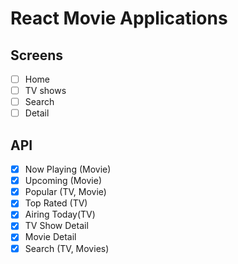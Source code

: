 # React Movie Applications

## Screens

- [ ] Home
- [ ] TV shows
- [ ] Search
- [ ] Detail

## API

- [x] Now Playing (Movie)
- [x] Upcoming (Movie)
- [x] Popular (TV, Movie)
- [x] Top Rated (TV)
- [x] Airing Today(TV)
- [x] TV Show Detail
- [x] Movie Detail
- [x] Search (TV, Movies)
